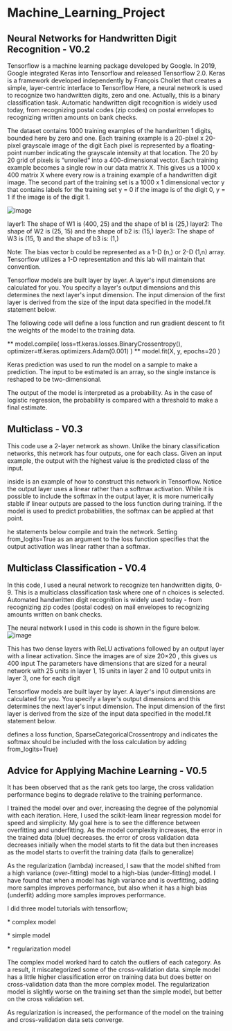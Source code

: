 # Machine_Learning_Project

## Neural Networks for Handwritten Digit Recognition - V0.2

Tensorflow is a machine learning package developed by Google. In 2019, Google integrated Keras into Tensorflow and released Tensorflow 2.0. Keras is a framework developed independently by François Chollet that creates a simple, layer-centric interface to Tensorflow
Here, a neural network is used to recognize two handwritten digits, zero and one. Actually, this is a binary classification task. Automatic handwritten digit recognition is widely used today, from recognizing postal codes (zip codes) on postal envelopes to recognizing written amounts on bank checks.

The dataset contains 1000 training examples of the handwritten 1 digits, bounded here by zero and one. Each training example is a 20-pixel x 20-pixel grayscale image of the digit
Each pixel is represented by a floating-point number indicating the grayscale intensity at that location.
The 20 by 20 grid of pixels is “unrolled” into a 400-dimensional vector.
Each training example becomes a single row in our data matrix X.
This gives us a 1000 x 400 matrix X where every row is a training example of a handwritten digit image.
The second part of the training set is a 1000 x 1 dimensional vector y that contains labels for the training set
y = 0 if the image is of the digit 0, y = 1 if the image is of the digit 1.

![image](https://user-images.githubusercontent.com/115104812/197747233-589ba34c-81db-4172-92f0-1f25b3789e7c.png)

layer1: The shape of W1 is (400, 25) and the shape of b1 is (25,)
layer2: The shape of W2 is (25, 15) and the shape of b2 is: (15,)
layer3: The shape of W3 is (15, 1) and the shape of b3 is: (1,)

Note: The bias vector b could be represented as a 1-D (n,) or 2-D (1,n) array. Tensorflow utilizes a 1-D representation and this lab will maintain that convention.

Tensorflow models are built layer by layer. A layer's input dimensions are calculated for you. You specify a layer's output dimensions and this determines the next layer's input dimension. The input dimension of the first layer is derived from the size of the input data specified in the model.fit statement below.


The following code will define a loss function and run gradient descent to fit the weights of the model to the training data.

** model.compile( loss=tf.keras.losses.BinaryCrossentropy(), optimizer=tf.keras.optimizers.Adam(0.001) )
** model.fit(X, y, epochs=20 )

Keras prediction was used to run the model on a sample to make a prediction. The input to be estimated is an array, so the single instance is reshaped to be two-dimensional.

The output of the model is interpreted as a probability. As in the case of logistic regression, the probability is compared with a threshold to make a final estimate.


## Multiclass - V0.3

This code use a 2-layer network as shown. Unlike the binary classification networks, this network has four outputs, one for each class. Given an input example, the output with the highest value is the predicted class of the input.

inside is an example of how to construct this network in Tensorflow. Notice the output layer uses a linear rather than a softmax activation. While it is possible to include the softmax in the output layer, it is more numerically stable if linear outputs are passed to the loss function during training. If the model is used to predict probabilities, the softmax can be applied at that point.

he statements below compile and train the network. Setting from_logits=True as an argument to the loss function specifies that the output activation was linear rather than a softmax.

## Multiclass Classification - V0.4

In this code, I used a neural network to recognize ten handwritten digits, 0-9. This is a multiclass classification task where one of n choices is selected. Automated handwritten digit recognition is widely used today - from recognizing zip codes (postal codes) on mail envelopes to recognizing amounts written on bank checks.

The neural network I used in this code is shown in the figure below.
![image](https://user-images.githubusercontent.com/115104812/198883700-5055a1cb-4c28-4266-a514-e42eadf5e0d8.png)

This has two dense layers with ReLU activations followed by an output layer with a linear activation.
Since the images are of size  20×20 , this gives us  400  input
The parameters have dimensions that are sized for a neural network with  25  units in layer 1,  15  units in layer 2 and  10  output units in layer 3, one for each digit

Tensorflow models are built layer by layer. A layer's input dimensions  are calculated for you. You specify a layer's output dimensions and this determines the next layer's input dimension. The input dimension of the first layer is derived from the size of the input data specified in the model.fit statement below.

defines a loss function, SparseCategoricalCrossentropy and indicates the softmax should be included with the loss calculation by adding from_logits=True)

## Advice for Applying Machine Learning - V0.5


It has been observed that as the rank gets too large, the cross validation performance begins to degrade relative to the training performance.


I trained the model over and over, increasing the degree of the polynomial with each iteration. Here, I used the scikit-learn linear regression model for speed and simplicity. My goal here is to see the difference between overfitting and underfitting.
As the model complexity increases, the error in the trained data (blue) decreases.
the error of cross validation data decreases initially when the model starts to fit the data but then increases as the model starts to overfit the training data (fails to generalize)

As the regularization (lambda) increased, I saw that the model shifted from a high variance (over-fitting) model to a high-bias (under-fitting) model.
I have found that when a model has high variance and is overfitting, adding more samples improves performance, but also when it has a high bias (underfit) adding more samples improves performance.

I did three model tutorials with tensorflow; <p>
      * complex model <p>
      * simple model <p>
      * regularization model 
  
The complex model worked hard to catch the outliers of each category. As a result, it miscategorized some of the cross-validation data.
simple model has a little higher classification error on training data but does better on cross-validation data than the more complex model.
The regularization model is slightly worse on the training set than the simple model, but better on the cross validation set.

As regularization is increased, the performance of the model on the training and cross-validation data sets converge.

 






